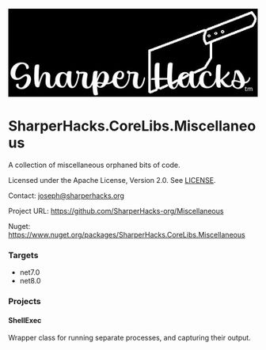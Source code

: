 ![SharperHacks logo](SHLLC-Logo.jpg)
# SharperHacks.CoreLibs.Miscellaneous

A collection of miscellaneous orphaned bits of code.

Licensed under the Apache License, Version 2.0. See [LICENSE](LICENSE).

Contact: joseph@sharperhacks.org

Project URL: https://github.com/SharperHacks-org/Miscellaneous

Nuget: https://www.nuget.org/packages/SharperHacks.CoreLibs.Miscellaneous

### Targets
- net7.0
- net8.0

### Projects

#### ShellExec
Wrapper class for running separate processes, and capturing their output.

